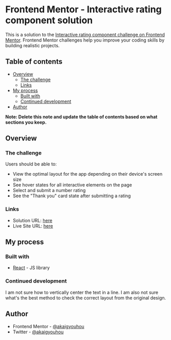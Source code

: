 # Frontend Mentor - Interactive rating component solution

This is a solution to the [Interactive rating component challenge on Frontend Mentor](https://www.frontendmentor.io/challenges/interactive-rating-component-koxpeBUmI). Frontend Mentor challenges help you improve your coding skills by building realistic projects. 

## Table of contents

- [Overview](#overview)
  - [The challenge](#the-challenge)
  - [Links](#links)
- [My process](#my-process)
  - [Built with](#built-with)
  - [Continued development](#continued-development)
- [Author](#author)

**Note: Delete this note and update the table of contents based on what sections you keep.**

## Overview

### The challenge

Users should be able to:

- View the optimal layout for the app depending on their device's screen size
- See hover states for all interactive elements on the page
- Select and submit a number rating
- See the "Thank you" card state after submitting a rating

### Links

- Solution URL: [here](https://www.frontendmentor.io/solutions/using-react-with-pure-css-l7In9pl0Yd)
- Live Site URL: [here](https://akaigyouhou.github.io/frontend-mentor-interactive-rating-component/)

## My process

### Built with

- [React](https://reactjs.org/) - JS library

### Continued development

I am not sure how to vertically center the text in a line.
I am also not sure what's the best method to check the correct layout from the original design.

## Author

- Frontend Mentor - [@akaigyouhou](https://www.frontendmentor.io/profile/akaigyouhou)
- Twitter - [@akaigyouhou](https://www.twitter.com/akaigyouhou)

